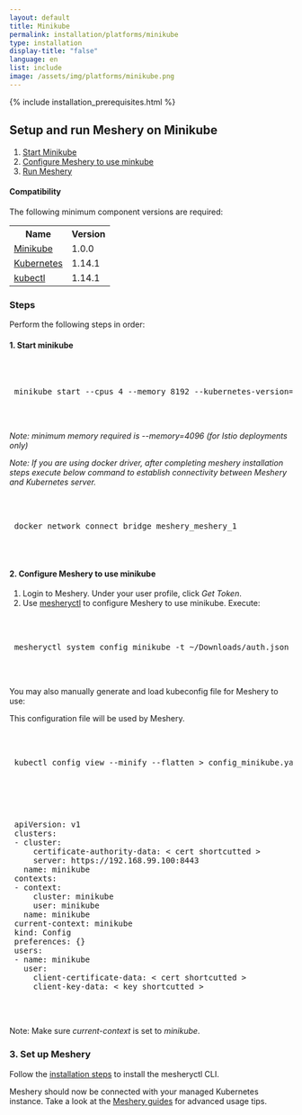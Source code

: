 ```yaml
---
layout: default
title: Minikube
permalink: installation/platforms/minikube
type: installation
display-title: "false"
language: en
list: include
image: /assets/img/platforms/minikube.png
---
```


{% include installation_prerequisites.html %}

## Setup and run Meshery on Minikube

1. [Start Minikube](#1-start-minikube)
1. [Configure Meshery to use minkube](#2-configure-meshery-to-use-minikube)
1. [Run Meshery](#3-set-up-meshery)

#### Compatibility
The following minimum component versions are required:

<table id="compatibility-table">
  <tr>
    <th id="model">Name</th>
    <th id="model">Version</th> 
  </tr>
  <tr>
    <td><a href="https://kubernetes.io/docs/tasks/tools/install-minikube/">Minikube</a></td>
    <td>1.0.0 </td>
  </tr>
  <tr>
    <td><a href="https://istio.io/docs/setup/kubernetes/prepare/platform-setup/minikube/">Kubernetes</a></td>
    <td>1.14.1</td>
  </tr>
  <tr>
    <td><a href="https://kubernetes.io/docs/tasks/tools/install-kubectl/">kubectl</a></td>
    <td>1.14.1</td>
  </tr>
</table>

### Steps
Perform the following steps in order:

#### 1. Start minikube

 <pre class="codeblock-pre"><div class="codeblock">
 <div class="clipboardjs">
 minikube start --cpus 4 --memory 8192 --kubernetes-version=v1.14.1
 </div></div>
 </pre>

*Note: minimum memory required is --memory=4096 (for Istio deployments only)*

*Note: If you are using docker driver, after completing meshery installation steps execute below command to establish connectivity between Meshery and Kubernetes server.*

 <pre class="codeblock-pre"><div class="codeblock">
 <div class="clipboardjs">
 docker network connect bridge meshery_meshery_1
 </div></div>
 </pre>

#### 2. Configure Meshery to use minikube

1. Login to Meshery. Under your user profile, click *Get Token*.
2. Use [mesheryctl](/docs/installation#using-mesheryctl) to configure Meshery to use minikube. Execute:

 <pre class="codeblock-pre"><div class="codeblock">
 <div class="clipboardjs">
 mesheryctl system config minikube -t ~/Downloads/auth.json
 </div></div>
 </pre>

You may also manually generate and load kubeconfig file for Meshery to use:

This configuration file will be used by Meshery.

 <pre class="codeblock-pre"><div class="codeblock">
 <div class="clipboardjs">
 kubectl config view --minify --flatten > config_minikube.yaml
 </div></div>
 </pre>

 <pre class="codeblock-pre">
 <div class="codeblock"><div class="clipboardjs">
 apiVersion: v1
 clusters:
 - cluster:
     certificate-authority-data: < cert shortcutted >
     server: https://192.168.99.100:8443
   name: minikube
 contexts:
 - context:
     cluster: minikube
     user: minikube
   name: minikube
 current-context: minikube
 kind: Config
 preferences: {}
 users:
 - name: minikube
   user:
     client-certificate-data: < cert shortcutted >
     client-key-data: < key shortcutted >
 </div></div>
 </pre>

Note: Make sure *current-context* is set to *minikube*.

### 3. Set up Meshery

Follow the [installation steps](/docs/installation) to install the mesheryctl CLI. 

Meshery should now be connected with your managed Kubernetes instance. Take a look at the [Meshery guides](/docs/guides) for advanced usage tips.

